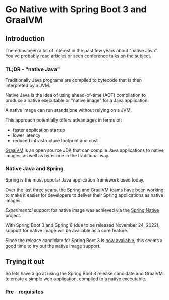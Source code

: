# Go Native with Spring Boot 3 and GraalVM

## Introduction

There has been a lot of interest in the past few years about "native Java".  You've probably read articles or seen conference talks on the subject.

### TL;DR - "native Java"
Traditionally Java programs are compiled to bytecode that is then interpreted by a JVM.

Native Java is the idea of using ahead-of-time (AOT) compilation to produce a native executable or "native image" for a Java application.

A native image can run standalone without relying on a JVM.

This approach potentially offers advantages in terms of:
- faster application startup
- lower latency
- reduced infrastructure footprint and cost

[GraalVM](https://www.graalvm.org) is an open source JDK that can compile Java applications to native images, as well as bytecode in the traditional way.

### Native Java and Spring
Spring is the most popular Java application framework used today.

Over the last three years, the Spring and GraalVM teams have been working to make it easier for developers to deliver their Spring applications as native images.

_Experimental_ support for native image was achieved via the [Spring Native](https://docs.spring.io/spring-native/docs/current/reference/htmlsingle/) project.

With Spring Boot 3 and Spring 6 (due to be released November 24, 2022), support for native image will be available as a core feature.

Since the release candidate for Spring Boot 3 is [now available](https://spring.io/blog/2022/10/20/spring-boot-3-0-0-rc1-available-now), this seems a good time to try out the native image support.

## Trying it out
So lets have a go at using the Spring Boot 3 release candidate and GraalVM to create a simple web application, compiled to a native executable.

### Pre - requisites